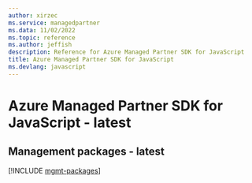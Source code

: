 ```yaml
---
author: xirzec
ms.service: managedpartner
ms.data: 11/02/2022
ms.topic: reference
ms.author: jeffish
description: Reference for Azure Managed Partner SDK for JavaScript
title: Azure Managed Partner SDK for JavaScript
ms.devlang: javascript
---
```

# Azure Managed Partner SDK for JavaScript - latest

## Management packages - latest
[!INCLUDE [mgmt-packages](managed-partner-mgmt-index.md)]